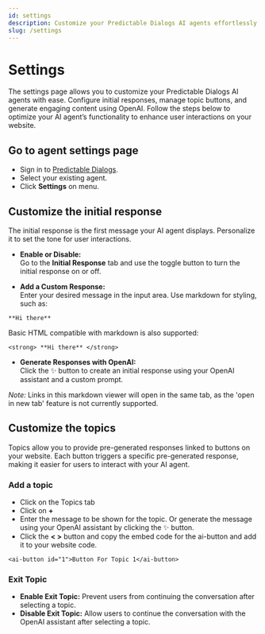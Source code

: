 ```yaml
---
id: settings
description: Customize your Predictable Dialogs AI agents effortlessly with our comprehensive settings page. Configure initial responses, manage topic buttons, and embed AI agents seamlessly into your website. Enhance user engagement with markdown, HTML, and OpenAI-generated content.
slug: /settings
---
```


# Settings
The settings page allows you to customize your Predictable Dialogs AI agents with ease. Configure initial responses, manage topic buttons, and generate engaging content using OpenAI. Follow the steps below to optimize your AI agent’s functionality to enhance user interactions on your website.

## Go to agent settings page
- Sign in to [Predictable Dialogs](https://predictabledialogs.com/sign-in). 
- Select your existing agent. 
- Click **Settings** on menu.

## Customize the initial response
The initial response is the first message your AI agent displays. Personalize it to set the tone for user interactions.

- **Enable or Disable:**  
  Go to the **Initial Response** tab and use the toggle button to turn the initial response on or off.

- **Add a Custom Response:**  
  Enter your desired message in the input area. Use markdown for styling, such as:

```
**Hi there**
```
Basic HTML compatible with markdown is also supported:

```
<strong> **Hi there** </strong>
```

- **Generate Responses with OpenAI:**  
Click the ✨ button to create an initial response using your OpenAI assistant and a custom prompt.

*Note:* Links in this markdown viewer will open in the same tab, as the 'open in new tab' feature is not currently supported.


## Customize the topics

Topics allow you to provide pre-generated responses linked to buttons on your website. Each button triggers a specific pre-generated response, making it easier for users to interact with your AI agent.

### Add a topic
- Click on the Topics tab
- Click on **+**
- Enter the message to be shown for the topic. Or generate the message using your OpenAI assistant by clicking the ✨ button.
- Click the **< >** button and copy the embed code for the ai-button and add it to your website code.
```
<ai-button id="1">Button For Topic 1</ai-button>
``` 

### Exit Topic
  - **Enable Exit Topic:** Prevent users from continuing the conversation after selecting a topic.
  - **Disable Exit Topic:** Allow users to continue the conversation with the OpenAI assistant after selecting a topic.